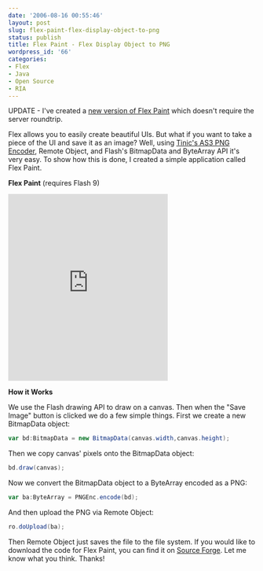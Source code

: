 ```yaml
---
date: '2006-08-16 00:55:46'
layout: post
slug: flex-paint-flex-display-object-to-png
status: publish
title: Flex Paint - Flex Display Object to PNG
wordpress_id: '66'
categories:
- Flex
- Java
- Open Source
- RIA
---
```


UPDATE - I've created a [new version of Flex Paint](http://www.jamesward.com/blog/2009/04/16/flex-paint-2/) which doesn't require the server roundtrip.

Flex allows you to easily create beautiful UIs.  But what if you want to take a piece of the UI and save it as an image?  Well, using [Tinic's AS3 PNG Encoder](http://www.kaourantin.net/2005/10/png-encoder-in-as3.html), Remote Object, and Flash's BitmapData and ByteArray API it's very easy.  To show how this is done, I created a simple application called Flex Paint.


**Flex Paint** (requires Flash 9)

<iframe src="http://www.cayambe.com/flexpaint/flexpaint.mxml" width="325" height="380" style="border:0px"></iframe>

**How it Works**

We use the Flash drawing API to draw on a canvas.  Then when the "Save Image" button is clicked we do a few simple things.  First we create a new BitmapData object:

```actionscript
var bd:BitmapData = new BitmapData(canvas.width,canvas.height);
```

Then we copy canvas' pixels onto the BitmapData object:

```actionscript
bd.draw(canvas);
````

Now we convert the BitmapData object to a ByteArray encoded as a PNG:
```actionscript
var ba:ByteArray = PNGEnc.encode(bd);
```

And then upload the PNG via Remote Object:
```actionscript
ro.doUpload(ba);
```

Then Remote Object just saves the file to the file system.  If you would like to download the code for Flex Paint, you can find it on [Source Forge](http://sourceforge.net/projects/flexapps/).  Let me know what you think.  Thanks!
